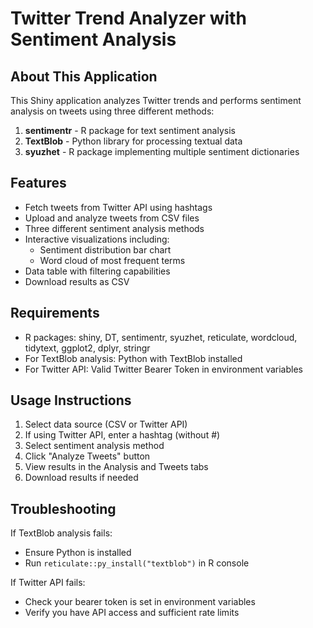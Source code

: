# Twitter Trend Analyzer with Sentiment Analysis

## About This Application

This Shiny application analyzes Twitter trends and performs sentiment analysis on tweets using three different methods:

1. **sentimentr** - R package for text sentiment analysis
2. **TextBlob** - Python library for processing textual data
3. **syuzhet** - R package implementing multiple sentiment dictionaries

## Features

- Fetch tweets from Twitter API using hashtags
- Upload and analyze tweets from CSV files
- Three different sentiment analysis methods
- Interactive visualizations including:
  - Sentiment distribution bar chart
  - Word cloud of most frequent terms
- Data table with filtering capabilities
- Download results as CSV

## Requirements

- R packages: shiny, DT, sentimentr, syuzhet, reticulate, wordcloud, tidytext, ggplot2, dplyr, stringr
- For TextBlob analysis: Python with TextBlob installed
- For Twitter API: Valid Twitter Bearer Token in environment variables

## Usage Instructions

1. Select data source (CSV or Twitter API)
2. If using Twitter API, enter a hashtag (without #)
3. Select sentiment analysis method
4. Click "Analyze Tweets" button
5. View results in the Analysis and Tweets tabs
6. Download results if needed

## Troubleshooting

If TextBlob analysis fails:
- Ensure Python is installed
- Run `reticulate::py_install("textblob")` in R console

If Twitter API fails:
- Check your bearer token is set in environment variables
- Verify you have API access and sufficient rate limits
